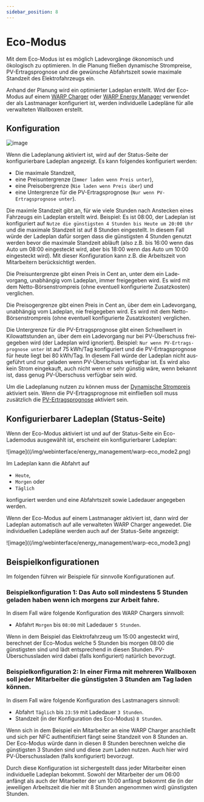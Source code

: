 ```yaml
---
sidebar_position: 8
---
```


# Eco-Modus

Mit dem Eco-Modus ist es möglich Ladevorgänge ökonomisch und ökologisch zu optimieren.
In die Planung fließen dynamische Strompreise, PV-Ertragsprognose und die
gewünsche Abfahrtszeit sowie maximale Standzeit des Elektrofahrzeugs ein.

Anhand der Planung wird ein optimierter Ladeplan erstellt. Wird der Eco-Modus auf einem
[WARP Charger](/docs/warp_charger/introduction) oder [WARP Energy Manager](/docs/warp_energy_manager/introduction) verwendet der als Lastmanager konfiguriert ist,
werden individuelle Ladepläne für alle verwalteten Wallboxen erstellt.

## Konfiguration

![image](/img/webinterface/energy_management/warp-eco_mode1.png)

Wenn die Ladeplanung aktiviert ist, wird auf der Status-Seite der konfigurierbare Ladeplan angezeigt.
Es kann folgendes konfiguriert werden:

* Die maximale Standzeit,
* eine Preisuntergrenze (`Immer laden wenn Preis unter`),
* eine Preisobergrenze (`Nie laden wenn Preis über`) und
* eine Untergrenze für die PV-Ertragsprognose (`Nur wenn PV-Ertragsprognose unter`).

Die maximle Standzeit gibt an, für wie viele Stunden nach Anstecken eines Fahrzeugs ein Ladeplan erstellt wird. Beispiel: Es ist 08:00, der Ladeplan ist kon­figu­riert auf `Nutze die güns­tigs­ten 4 Stunden bis Heute um 20:00 Uhr` und die maximale Standzeit ist auf 8 Stunden ein­ge­stellt. In diesem Fall würde der Ladeplan dafür sorgen dass die güns­tigs­ten 4 Stunden genutzt werden bevor die maximale Standzeit abläuft (also z.B. bis 16:00 wenn das Auto um 08:00 ein­ge­steckt wird, aber bis 18:00 wenn das Auto um 10:00 ein­ge­steckt wird). Mit dieser Kon­figura­tion kann z.B. die Arbeitszeit von Mitarbeitern be­rück­sich­tigt werden.

Die Preisuntergrenze gibt einen Preis in Cent an, unter dem ein Lade­vorgang, un­ab­hän­gig vom Ladeplan, immer frei­gegeben wird. Es wird mit dem Netto-Börs­en­strom­preis (ohne eventuell konfigurierte Zu­satz­kos­ten) verglichen.

Die Preisogergrenze gibt einen Preis in Cent an, über dem ein Lade­vorgang, un­ab­hän­gig vom Ladeplan, nie frei­gegeben wird. Es wird mit dem Netto-Börs­en­strom­preis (ohne eventuell konfigurierte Zu­satz­kos­ten) verglichen.

Die Untergrenze für die PV-Ertragsprognose gibt einen Schwell­wert in Kilowattstunden an, über dem ein Lade­vorgang nur bei PV-Über­schuss frei­gegeben wird (der Ladeplan wird ignoriert). Beispiel: `Nur wenn PV-Er­trags­pro­gno­se unter` ist auf 75 kWh/Tag kon­figu­riert und die PV-Er­trags­pro­gno­se für heute liegt bei 80 kWh/Tag. In diesem Fall würde der Ladeplan nicht aus­geführt und nur geladen wenn PV-Über­schuss verfügbar ist. Es wird also kein Strom eingekauft, auch nicht wenn er sehr günstig wäre, wenn bekannt ist, dass genug PV-Über­schuss verfügbar sein wird.

Um die Ladeplanung nutzen zu können muss der [Dynamische Strompreis](/docs/webinterface/energy_management/dynamic_tariffs.md) aktiviert sein. Wenn die PV-Ertragsprognose mit einfließen soll muss zusätzlich die [PV-Ertragsprognose](/docs/webinterface/energy_management/solar_forecast.md) aktiviert sein.

## Konfigurierbarer Ladeplan (Status-Seite)

Wenn der Eco-Modus aktiviert ist und auf der Status-Seite ein Eco-Lademodus ausgewählt ist, erscheint ein konfigurierbarer Ladeplan:

![image]((/img/webinterface/energy_management/warp-eco_mode2.png)

Im Ladeplan kann die Abfahrt auf

* `Heute`,
* `Morgen` oder
* `Täglich`

konfiguriert werden und eine Abfahrtszeit sowie Ladedauer angegeben werden.

Wenn der Eco-Modus auf einem Lastmanager aktiviert ist, dann wird der Ladeplan automatisch auf alle verwalteten WARP Charger angewedet. Die individuellen Ladepläne werden auch auf der Status-Seite angezeigt:

![image]((/img/webinterface/energy_management/warp-eco_mode3.png)

## Beispielkonfigurationen

Im folgenden führen wir Beispiele für sinnvolle Konfigurationen auf.

### Beispielkonfiguration 1: Das Auto soll mindestens 5 Stunden geladen haben wenn ich morgens zur Arbeit fahre.

In disem Fall wäre folgende Konfiguration des WARP Chargers sinnvoll:

* Abfahrt `Morgen` bis `08:00` mit Ladedauer `5 Stunden`.

Wenn in dem Beispiel das Elektrofahrzeug um 15:00 angesteckt wird, berechnet der Eco-Modus welche 5 Stunden bis morgen 08:00 die günstigsten sind und lädt entsprechend in diesen Stunden. PV-Überschussladen wird dabei (falls konfiguriert) natürlich bevorzugt.

### Beispielkonfiguration 2: In einer Firma mit mehreren Wallboxen soll jeder Mitarbeiter die günstigsten 3 Stunden am Tag laden können.

In disem Fall wäre folgende Konfiguration des Lastmanagers sinnvoll:

* Abfahrt `Täglich` bis `23:59` mit Ladedauer `3 Stunden`.
* Standzeit (in der Konfiguration des Eco-Modus) `8 Stunden`.

Wenn sich in dem Beispiel ein Mitarbeiter an eine WARP Charger anschließt und sich per NFC authentifiziert fängt seine Standzeit von 8 Stunden an. Der Eco-Modus würde dann in diesen 8 Stunden berechnen welche die günstigsten 3 Stunden sind und diese zum Laden nutzen. Auch hier wird PV-Überschussladen (falls konfiguriert) bevorzugt.

Durch diese Konfiguration ist sichergestellt dass jeder Mitarbeiter einen individuelle Ladeplan bekommt. Sowohl der Mitarbeiter der um 06:00 anfängt als auch der Mitarbeiter der um 10:00 anfängt bekommt die (in der jeweiligen Arbeitszeit die hier mit 8 Stunden angenommen wird) günstigsten Stunden.
